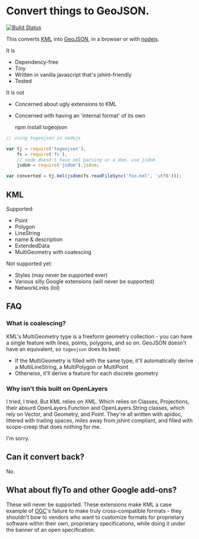 # Convert things to GeoJSON.

[![Build Status](https://travis-ci.org/tmcw/togeojson.png)](https://travis-ci.org/tmcw/togeojson)

This converts [KML](https://developers.google.com/kml/documentation/) into
[GeoJSON](http://www.geojson.org/), in a browser or with [nodejs](http://nodejs.org/).

It is

* Dependency-free
* Tiny
* Written in vanilla javascript that's jshint-friendly
* Tested

It is not

* Concerned about ugly extensions to KML
* Concerned with having an 'internal format' of its own

    npm install togeojson

```javascript
// using togeojson in nodejs

var tj = require('togeojson'),
    fs = require('fs'),
    // node doesn't have xml parsing or a dom. use jsdom
    jsdom = require('jsdom').jsdom;

var converted = tj.kml(jsdom(fs.readFileSync('foo.kml', 'utf8')));
```

## KML

Supported:

* Point
* Polygon
* LineString
* name & description
* ExtendedData
* MultiGeometry with coalescing

Not supported yet:

* Styles (may never be supported ever)
* Various silly Google extensions (will never be supported)
* NetworkLinks (lol)

## FAQ

### What is coalescing?

KML's MultiGeometry type is a freeform geometry collection - you can have a single
feature with lines, points, polygons, and so on. GeoJSON doesn't have an equivalent,
so `togeojson` does its best:

* If the MultiGeometry is filled with the same type, it'll automatically derive a MultiLineString, a MultiPolygon or MultiPoint
* Otherwise, it'll derive a feature for each discrete geometry

### Why isn't this built on OpenLayers

I tried, I tried. But KML relies on XML. Which relies on Classes, Projections,
their absurd OpenLayers.Function and OpenLayers.String classes, which rely
on Vector, and Geometry, and Point. They're all written with apidoc, littered
with trailing spaces, miles away from jshint compliant, and filled with
scope-creep that does nothing for me.

I'm sorry.

## Can it convert back?

No.

## What about flyTo and other Google add-ons?

These will never be supported. These extensions make KML a case example of
[OGC](http://www.opengeospatial.org/)'s failure to make truly cross-compatible
formats - they shouldn't bow to vendors who want to customize formats for
proprietary software within their own, proprietary specifications,
while doing it under the banner of an open specification.
